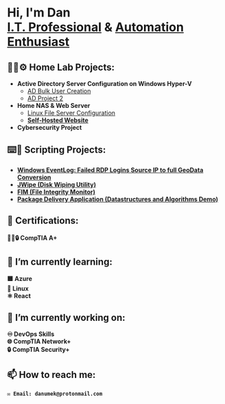 <h1>Hi, I'm Dan <br/><a href="https://github.com/danumek">I.T. Professional</a> & <a href="https://www.linkedin.com/in/joshmadakor/">Automation Enthusiast </a>

<h2>👨‍💻⚙️ Home Lab Projects:</h2>

- <b>Active Directory Server Configuration on Windows Hyper-V</b>
  - [AD Bulk User Creation](https://github.com/danumek)
  - [AD Project 2](https://github.com/danumek)
- <b>Home NAS & Web Server</b>
  - [Linux File Server Configuration](https://github.com/danumek) <b>
  - [Self-Hosted Website](https://github.com/danumek) <b>
- <b>Cybersecurity Project</b>


<h2>⌨️💪  Scripting Projects:</h2>

  - [Windows EventLog: Failed RDP Logins Source IP to full GeoData Conversion](https://github.com/joshmadakor1/Sentinel-Lab)
  - [JWipe (Disk Wiping Utility)](https://github.com/joshmadakor1/Jwipe.PowerShell)
  - [FIM (File Integrity Monitor)](https://github.com/joshmadakor1/PowerShell-Integrity-FIM)
  - [Package Delivery Application (Datastructures and Algorithms Demo)](https://github.com/joshmadakor1/Package-Delivery-Pathfinding-Algorithm)
  
<h2>📃  Certifications:</h2>
    <b>🔧🌐🔒  CompTIA A+</b>
<h2>🌱 I’m currently learning:</h2>
    <b>🟦 Azure</b><br>
    <b>🐧 Linux</b><br>
    <b>⚛️ React</b>
<h2>🔭 I’m currently working on:</h2>
     ♾️ DevOps Skills<br>
     🌐 CompTIA Network+<br>
     🔒 CompTIA Security+
<h2>📫 How to reach me:</h2> 
  
    ✉️ Email: danumek@protonmail.com

